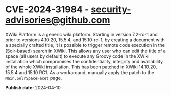 # CVE-2024-31984 - security-advisories@github.com

XWiki Platform is a generic wiki platform. Starting in version 7.2-rc-1 and prior to versions 4.10.20, 15.5.4, and 15.10-rc-1, by creating a document with a specially crafted title, it is possible to trigger remote code execution in the (Solr-based) search in XWiki. This allows any user who can edit the title of a space (all users by default) to execute any Groovy code in the XWiki installation which compromises the confidentiality, integrity and availability of the whole XWiki installation. This has been patched in XWiki 14.10.20, 15.5.4 and 15.10 RC1. As a workaround, manually apply the patch to the `Main.SolrSpaceFacet` page.

**Publish date:** 2024-04-10
